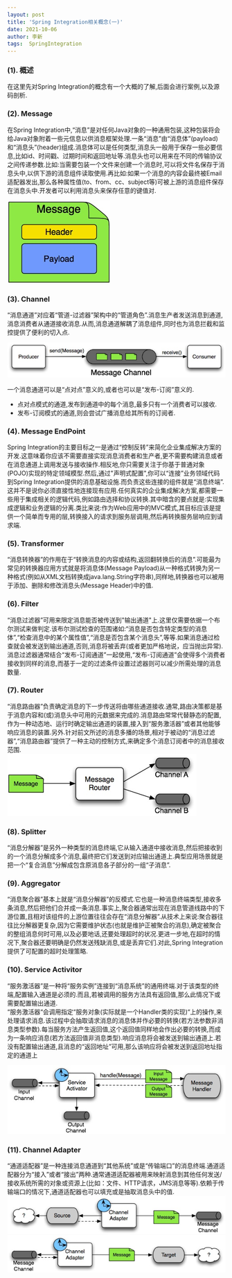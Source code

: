 ```yaml
---
layout: post
title: 'Spring Integration相关概念(一)' 
date: 2021-10-06
author: 李新
tags:  SpringIntegration
---
```


### (1). 概述
在这里先对Spring Integration的概念有一个大概的了解,后面会进行案例,以及源码剖析.

### (2). Message
在Spring Integration中,“消息”是对任何Java对象的一种通用包装,这种包装将会给Java对象附着一些元信息以供消息框架处理.一条“消息”由“消息体”(payload)和“消息头”(header)组成.消息体可以是任何类型,消息头一般用于保存一些必要信息,比如id、时间戳、过期时间和返回地址等.消息头也可以用来在不同的传输协议之间传递参数.比如:当需要包装一个文件来创建一个消息时,可以将文件名保存于消息头中,以供下游的消息组件读取使用.再比如:如果一个消息的内容会最终被Email适配器发出,那么各种属性值(to、from、cc、subject等)可被上游的消息组件保存在消息头中.开发者可以利用消息头来保存任意的键值对.  

!["Message"](/assets/spring-integration/imgs/spring-integration-message.jpeg)

### (3). Channel
“消息通道”对应着“管道-过滤器”架构中的“管道角色”.消息生产者发送消息到通道,消息消费者从通道接收消息.从而,消息通道解耦了消息组件,同时也为消息拦截和监控提供了便利的切入点.  

!["Message Channel"](/assets/spring-integration/imgs/spring-integration-channel.jpeg)

一个消息通道可以是“点对点”意义的,或者也可以是“发布-订阅”意义的.  
+ 点对点模式的通道,发布到通道中的每个消息,最多只有一个消费者可以接收.
+ 发布-订阅模式的通道,则会尝试广播消息给其所有的订阅者.   

### (4). Message EndPoint
Spring Integration的主要目标之一是通过“控制反转”来简化企业集成解决方案的开发.这意味着你应该不需要直接实现消息消费者和生产者,更不需要构建消息或者在消息通道上调用发送与接收操作.相反地,你只需要关注于你基于普通对象(POJO)实现的特定领域模型.然后,通过"声明式配置",你可以“连接”业务领域代码到Spring Integration提供的消息基础设施.而负责这些连接的组件就是“消息终端”.这并不是说你必须直接性地连接现有应用.任何真实的企业集成解决方案,都需要一些用于集成相关的逻辑代码,例如路由选择和协议转换.其中暗含的要点就是:实现集成逻辑和业务逻辑的分离.类比来说:作为Web应用中的MVC模式,其目标应该是提供一个简单而专用的层,转换接入的请求到服务层调用,然后再转换服务层响应到请求端.

### (5). Transformer
“消息转换器”的作用在于“转换消息的内容或结构,返回翻转换后的消息”.可能最为常见的转换器应用方式就是将消息体(Message Payload)从一种格式转换为另一种格式(例如从XML文档转换成java.lang.String字符串),同样地,转换器也可以被用于添加、删除和修改消息头(Message Header)中的值.  

### (6). Filter
“消息过滤器”可用来限定消息能否被传送到"输出通道"上.这里仅需要依据一个布尔测试来做判定.该布尔测试检查的范围诸如:“消息是否包含特定类型的消息体”,“检查消息中的某个属性值”,“消息是否包含某个消息头”,等等.如果消息通过检查就会被发送到输出通道,否则,消息将被丢弃(或者更加严格地说，应当抛出异常).消息过滤器通常结合“发布-订阅通道”一起使用,“发布-订阅通道”会使得多个消费者接收到同样的消息,而基于一定的过滤条件设置过滤器则可以减少所需处理的消息数量. 

### (7). Router
“消息路由器”负责确定消息的下一步传送将由哪些通道接收.通常,路由决策都是基于消息内容和(或)消息头中可用的元数据来完成的.消息路由常常代替静态的配置,作为一种动态地、运行时确定输出通道的装置,接入到“服务激活器”或者其他能够响应消息的装置.另外.针对前文所述的消息多播的场景,相对于被动的“消息过滤器”,“消息路由器”提供了一种主动的控制方式,来确定多个消息订阅者中的消息接收范围.  
!["Route"](/assets/spring-integration/imgs/spring-integration-route.jpeg)
### (8). Splitter
“消息分解器”是另外一种类型的消息终端,它从输入通道中接收消息,然后把接收到的一个消息分解成多个消息,最终把它们发送到对应输出通道上.典型应用场景就是把一个“复合消息”分解成包含原消息各子部分的一组“子消息”.  

### (9). Aggregator
“消息聚合器”基本上就是“消息分解器”的反模式.它也是一种消息终端类型,接收多条消息,然后把他们合并成一条消息.事实上,聚合器通常出现在消息管道线路中的下游位置,且相对该组件的上游位置往往会存在“消息分解器”.从技术上来说:聚合器往往比分解器更复杂,因为它需要维护状态(也就是维护正被聚合的消息),确定被聚合的整组消息何时可用,以及必要地话,还要处理超时的状况.更进一步地,在超时的情况下,聚合器还要明确是仍然发送残缺消息,或是丢弃它们.对此,Spring Integration提供了可配置的超时处理策略.  

### (10). Service Activitor
“服务激活器”是一种将“服务实例”连接到“消息系统”的通用终端.对于该类型的终端,配置输入通道是必须的.而且,若被调用的服务方法具有返回值,那么此情况下或需要配置输出通道.       
“服务激活器“会调用指定“服务对象(实际就是一个Handler类的实现)“上的操作,来处理请求消息.该过程中会抽取请求消息的消息体并作必要的转换(若方法参数非消息类型参数).每当服务方法产生返回值,这个返回值同样地会作出必要的转换,而成为一条响应消息(若方法返回值非消息类型).响应消息将会被发送到输出通道上.若没有配置输出通道,且消息的“返回地址”可用,那么该响应将会被发送到返回地址指定的通道上

!["Service Activitor"](/assets/spring-integration/imgs/spring-integration-service-activitor.jpeg)

### (11). Channel Adapter
“通道适配器”是一种连接消息通道到“其他系统”或是“传输端口”的消息终端.通道适配器分为“接入”或者“接出”两种.通常通道适配器被用来映射消息到其他任何发送/接收系统所需的对象或资源上(比如：文件、HTTP请求，JMS消息等等).依赖于传输端口的情况下,通道适配器也可以填充或是抽取消息头中的值.  
!["接入型通道适配器连接源系统到消息系统中"](/assets/spring-integration/imgs/spring-integration-channel-adapter-1.jpeg)      
!["接出型通道适配器连接消息系统到目标系统中"](/assets/spring-integration/imgs/spring-integration-channel-adapter-2.jpeg)   
